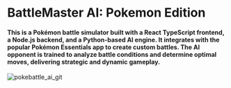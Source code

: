 # BattleMaster AI: Pokemon Edition
#### This is a Pokémon battle simulator built with a **React TypeScript** frontend, a **Node.js** backend, and a **Python**-based AI engine. It integrates with the popular Pokémon Essentials app to create custom battles. The AI opponent is trained to analyze battle conditions and determine optimal moves, delivering strategic and dynamic gameplay.
![pokebattle_ai_git](https://github.com/user-attachments/assets/db8deefb-597b-4f87-9f1b-82f4580c090a)

